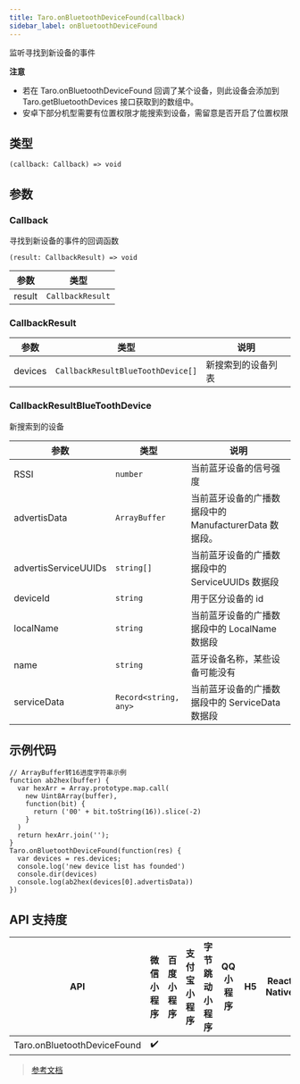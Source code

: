 ```yaml
---
title: Taro.onBluetoothDeviceFound(callback)
sidebar_label: onBluetoothDeviceFound
---
```


监听寻找到新设备的事件

**注意**
- 若在 Taro.onBluetoothDeviceFound 回调了某个设备，则此设备会添加到 Taro.getBluetoothDevices 接口获取到的数组中。
- 安卓下部分机型需要有位置权限才能搜索到设备，需留意是否开启了位置权限

## 类型

```tsx
(callback: Callback) => void
```

## 参数

### Callback

寻找到新设备的事件的回调函数

```tsx
(result: CallbackResult) => void
```

| 参数 | 类型 |
| --- | --- |
| result | `CallbackResult` |

### CallbackResult

| 参数 | 类型 | 说明 |
| --- | --- | --- |
| devices | `CallbackResultBlueToothDevice[]` | 新搜索到的设备列表 |

### CallbackResultBlueToothDevice

新搜索到的设备

| 参数 | 类型 | 说明 |
| --- | --- | --- |
| RSSI | `number` | 当前蓝牙设备的信号强度 |
| advertisData | `ArrayBuffer` | 当前蓝牙设备的广播数据段中的 ManufacturerData 数据段。 |
| advertisServiceUUIDs | `string[]` | 当前蓝牙设备的广播数据段中的 ServiceUUIDs 数据段 |
| deviceId | `string` | 用于区分设备的 id |
| localName | `string` | 当前蓝牙设备的广播数据段中的 LocalName 数据段 |
| name | `string` | 蓝牙设备名称，某些设备可能没有 |
| serviceData | `Record<string, any>` | 当前蓝牙设备的广播数据段中的 ServiceData 数据段 |

## 示例代码

```tsx
// ArrayBuffer转16进度字符串示例
function ab2hex(buffer) {
  var hexArr = Array.prototype.map.call(
    new Uint8Array(buffer),
    function(bit) {
      return ('00' + bit.toString(16)).slice(-2)
    }
  )
  return hexArr.join('');
}
Taro.onBluetoothDeviceFound(function(res) {
  var devices = res.devices;
  console.log('new device list has founded')
  console.dir(devices)
  console.log(ab2hex(devices[0].advertisData))
})
```

## API 支持度

| API | 微信小程序 | 百度小程序 | 支付宝小程序 | 字节跳动小程序 | QQ 小程序 | H5 | React Native | 快应用 |
| :---: | :---: | :---: | :---: | :---: | :---: | :---: | :---: | :---: |
| Taro.onBluetoothDeviceFound | ✔️ |  |  |  |  |  |  |  |

> [参考文档](https://developers.weixin.qq.com/miniprogram/dev/api/device/bluetooth/wx.onBluetoothDeviceFound.html)
